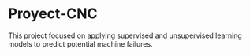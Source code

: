 # Proyect-CNC
This project focused on applying supervised and unsupervised learning models to predict potential machine failures.
